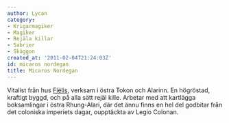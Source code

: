```yaml
---
author: Lycan
category:
- Krigarmagiker
- Magiker
- Rejäla killar
- Sabrier
- Skäggon
created_at: '2011-02-04T21:24:03Z'
id: micaros nordegan
title: Micaros Nordegan
---
```

Vitalist från hus [Fiëlis], verksam i östra Tokon och Alarinn. En högröstad, kraftigt byggd, och på alla sätt rejäl kille. Arbetar med att kartlägga boksamlingar i östra Rhung-Alari, där det ännu finns en hel del godbitar från det coloniska imperiets dagar, oupptäckta av Legio Colonan.

  [Fiëlis]: Fiëlis